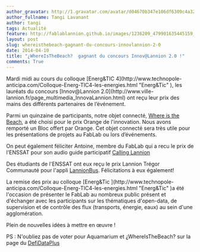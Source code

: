 ```yaml
---
author_gravatar: http://1.gravatar.com/avatar/d04670b347e106df6309c4a3235f00b9?s=96&d=mm&r=g
author_fullname: Tangi Lavanant
author: tangi
tags: Actualité
feature: http://fablablannion.github.io/images/1236209_479901635445159_8525855238339731848_n.jpg
layout: post
slug: whereisthebeach-gagnant-du-concours-innovlannion-2-0
date: 2014-04-10
title: "¿WhereIsTheBeach?  gagnant du concours Innov@Lannion 2.0 !"
comments: True
---
```

Mardi midi au cours du colloque [Energ&amp;TIC 4](http://www.technopole-
anticipa.com/Colloque-Energ-TIC4-les-energies.html "Energ&Tic" ), les lauréats
du concours [Innov@Lannion 2.0](http://www.ville-
lannion.fr/page_multimedia_InnovaLannion.html) ont reçu leur prix des mains
des différents partenaires de l’événement.

Parmi un quinzaine de participants, notre objet connecté, [Where is the
Beach](http://fablab-lannion.org/wiki/index.php?title=Where_is_the_Beach%3F
"Where is the beach" ), a été choisi pour le prix Orange de l'innovation. Nous
avons remporté un Bloc offert par Orange. Cet objet connecté sera très utile
pour les présentations de projets au FabLab ou lors d’événements.

On peut également féliciter Antoine, membre du FabLab qui a recu le prix de
l'ENSSAT pour son audio guide participatif [Calling
Lannion](http://projects.emerginov.org/open_data_2014/#/)

Des étudiants de l'ENSSAT ont eux reçu le prix Lannion Trégor Communauté pour
l'appli [LannionBus](http://projects.emerginov.org/LannionBus/). Félicitations
à eux également!

La remise des prix au colloque [Energ&amp;Tic ](http://www.technopole-
anticipa.com/Colloque-Energ-TIC4-les-energies.html "Energ&Tic" )a été
l'occasion de présenter le FabLab au nombreux public présent et d'échanger
avec les participants sur les thématiques d'open-data, de supervision et de
contrôle des flux (transports, énergie, eaux) au sein d'une agglomération.

Plein de nouvelles idées à mettre en œuvre !



PS : N'oubliez pas de voter pour Aquamarium et ¿WhereIsTheBeach? sur la page
du [DefiDataPlus](http://defidataplus.net/les-projets/)


